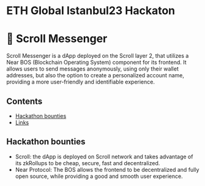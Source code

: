 # ETH Global Istanbul23 Hackaton
# 🧾 Scroll Messenger

Scroll Messenger is a dApp deployed on the Scroll layer 2, that utilizes a Near BOS (Blockchain Operating System) component for its frontend.
It allows users to send messages anonymously, using only their wallet addresses, but also the option to create a personalized account name, providing a more user-friendly and identifiable experience.

## Contents

- [Hackathon bounties](#hackathon-bounties)
- [Links](#links)

## Hackathon bounties

- Scroll: the dApp is deployed on Scroll network and takes advantage of its zkRollups to be cheap, secure, fast and decentralized.
- Near Protocol: The BOS allows the frontend to be decentralized and fully open source, while providing a good and smooth user experience.
